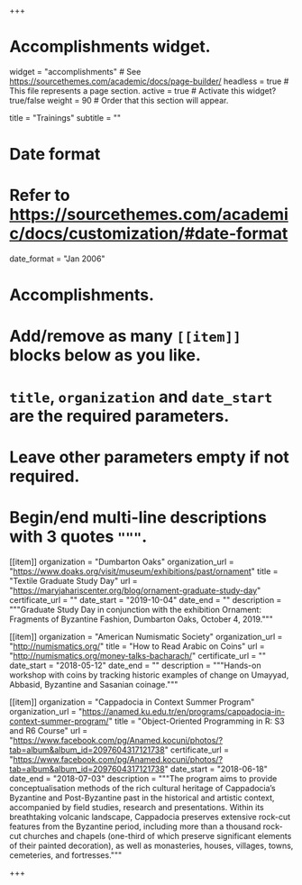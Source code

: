 +++
# Accomplishments widget.
widget = "accomplishments"  # See https://sourcethemes.com/academic/docs/page-builder/
headless = true  # This file represents a page section.
active = true  # Activate this widget? true/false
weight = 90  # Order that this section will appear.

title = "Trainings"
subtitle = ""

# Date format
#   Refer to https://sourcethemes.com/academic/docs/customization/#date-format
date_format = "Jan 2006"

# Accomplishments.
#   Add/remove as many `[[item]]` blocks below as you like.
#   `title`, `organization` and `date_start` are the required parameters.
#   Leave other parameters empty if not required.
#   Begin/end multi-line descriptions with 3 quotes `"""`.

[[item]]
  organization = "Dumbarton Oaks"
  organization_url = "https://www.doaks.org/visit/museum/exhibitions/past/ornament"
  title = "Textile Graduate Study Day"
  url = "https://maryjahariscenter.org/blog/ornament-graduate-study-day"
  certificate_url = ""
  date_start = "2019-10-04"
  date_end = ""
  description = """Graduate Study Day in conjunction with the exhibition Ornament: Fragments of Byzantine Fashion, Dumbarton Oaks, October 4, 2019."""

[[item]]
  organization = "American Numismatic Society"
  organization_url = "http://numismatics.org/"
  title = "How to Read Arabic on Coins"
  url = "http://numismatics.org/money-talks-bacharach/"
  certificate_url = ""
  date_start = "2018-05-12"
  date_end = ""
  description = """Hands-on workshop with coins by tracking historic examples of change on Umayyad, Abbasid, Byzantine and Sasanian coinage."""

[[item]]
  organization = "Cappadocia in Context Summer Program"
  organization_url = "https://anamed.ku.edu.tr/en/programs/cappadocia-in-context-summer-program/"
  title = "Object-Oriented Programming in R: S3 and R6 Course"
  url = "https://www.facebook.com/pg/Anamed.kocuni/photos/?tab=album&album_id=2097604317121738"
  certificate_url = "https://www.facebook.com/pg/Anamed.kocuni/photos/?tab=album&album_id=2097604317121738"
  date_start = "2018-06-18"
  date_end = "2018-07-03"
  description = """The program aims to provide conceptualisation methods of the rich cultural heritage of Cappadocia’s Byzantine and Post-Byzantine past in the historical and artistic context, accompanied by field studies, research and presentations. Within its breathtaking volcanic landscape, Cappadocia preserves extensive rock-cut features from the Byzantine period, including more than a thousand rock-cut churches and chapels (one-third of which preserve significant elements of their painted decoration), as well as monasteries, houses, villages, towns, cemeteries, and fortresses."""
  
+++
